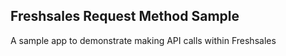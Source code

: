## Freshsales Request Method Sample

A sample app to demonstrate making API calls within Freshsales


